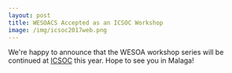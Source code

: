 ```yaml
---
layout: post
title: WESOACS Accepted as an ICSOC Workshop
image: /img/icsoc2017web.png
---
```


We're happy to announce that the WESOA workshop series will be continued at [ICSOC](http://www.icsoc.org) this year. Hope to see you in Malaga!
